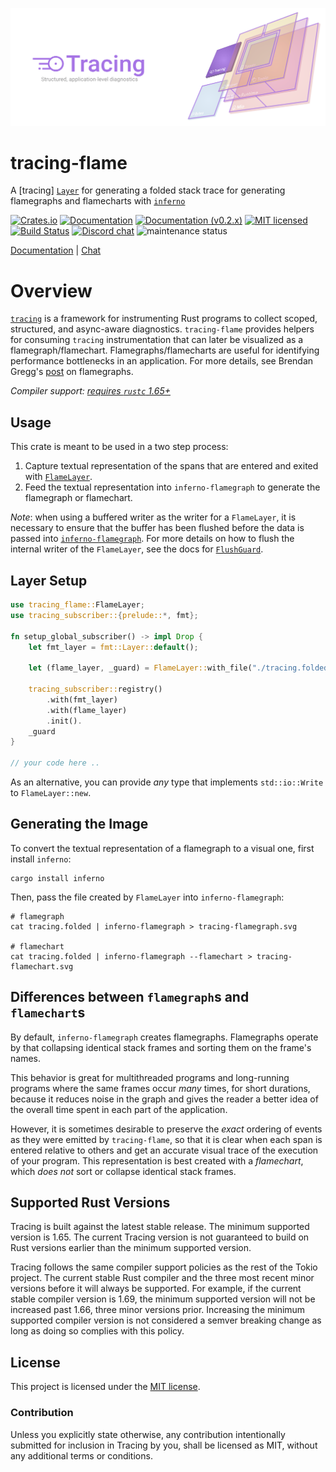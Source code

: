 ![Tracing — Structured, application-level diagnostics][splash]

[splash]: https://raw.githubusercontent.com/tokio-rs/tracing/main/assets/splash.svg

# tracing-flame

A [tracing] [`Layer`][`FlameLayer`] for generating a folded stack trace for generating flamegraphs
and flamecharts with [`inferno`]

[![Crates.io][crates-badge]][crates-url]
[![Documentation][docs-badge]][docs-url]
[![Documentation (v0.2.x)][docs-v0.2.x-badge]][docs-v0.2.x-url]
[![MIT licensed][mit-badge]][mit-url]
[![Build Status][actions-badge]][actions-url]
[![Discord chat][discord-badge]][discord-url]
![maintenance status][maint-badge]

[Documentation][docs-url] | [Chat][discord-url]

# Overview

[`tracing`] is a framework for instrumenting Rust programs to collect
scoped, structured, and async-aware diagnostics. `tracing-flame` provides helpers
for consuming `tracing` instrumentation that can later be visualized as a
flamegraph/flamechart. Flamegraphs/flamecharts are useful for identifying performance
bottlenecks in an application. For more details, see Brendan Gregg's [post]
on flamegraphs.

*Compiler support: [requires `rustc` 1.65+][msrv]*

[msrv]: #supported-rust-versions
[post]: http://www.brendangregg.com/flamegraphs.html

## Usage

This crate is meant to be used in a two step process:

1. Capture textual representation of the spans that are entered and exited
   with [`FlameLayer`].
2. Feed the textual representation into `inferno-flamegraph` to generate the
   flamegraph or flamechart.

*Note*: when using a buffered writer as the writer for a `FlameLayer`, it is necessary to
ensure that the buffer has been flushed before the data is passed into
[`inferno-flamegraph`]. For more details on how to flush the internal writer
of the `FlameLayer`, see the docs for [`FlushGuard`].

## Layer Setup

```rust
use tracing_flame::FlameLayer;
use tracing_subscriber::{prelude::*, fmt};

fn setup_global_subscriber() -> impl Drop {
    let fmt_layer = fmt::Layer::default();

    let (flame_layer, _guard) = FlameLayer::with_file("./tracing.folded").unwrap();

    tracing_subscriber::registry()
        .with(fmt_layer)
        .with(flame_layer)
        .init().
    _guard
}

// your code here ..
```

As an alternative, you can provide _any_ type that implements `std::io::Write` to
`FlameLayer::new`.

## Generating the Image

To convert the textual representation of a flamegraph to a visual one, first install `inferno`:

```console
cargo install inferno
```

Then, pass the file created by `FlameLayer` into `inferno-flamegraph`:

```console
# flamegraph
cat tracing.folded | inferno-flamegraph > tracing-flamegraph.svg

# flamechart
cat tracing.folded | inferno-flamegraph --flamechart > tracing-flamechart.svg
```

## Differences between `flamegraph`s and `flamechart`s

By default, `inferno-flamegraph` creates flamegraphs. Flamegraphs operate by
that collapsing identical stack frames and sorting them on the frame's names.

This behavior is great for multithreaded programs and long-running programs
where the same frames occur _many_ times, for short durations, because it reduces
noise in the graph and gives the reader a better idea of the
overall time spent in each part of the application.

However, it is sometimes desirable to preserve the _exact_ ordering of events
as they were emitted by `tracing-flame`, so that it is clear when each
span is entered relative to others and get an accurate visual trace of
the execution of your program. This representation is best created with a
_flamechart_, which _does not_ sort or collapse identical stack frames.

## Supported Rust Versions

Tracing is built against the latest stable release. The minimum supported
version is 1.65. The current Tracing version is not guaranteed to build on Rust
versions earlier than the minimum supported version.

Tracing follows the same compiler support policies as the rest of the Tokio
project. The current stable Rust compiler and the three most recent minor
versions before it will always be supported. For example, if the current stable
compiler version is 1.69, the minimum supported version will not be increased
past 1.66, three minor versions prior. Increasing the minimum supported compiler
version is not considered a semver breaking change as long as doing so complies
with this policy.

## License

This project is licensed under the [MIT license](LICENSE).

### Contribution

Unless you explicitly state otherwise, any contribution intentionally submitted
for inclusion in Tracing by you, shall be licensed as MIT, without any additional
terms or conditions.

[`inferno`]: https://docs.rs/inferno
[`FlameLayer`]: https://docs.rs/tracing-flame/*/tracing_flame/struct.FlameLayer.html
[`FlushGuard`]: https://docs.rs/tracing-flame/*/tracing_flame/struct.FlushGuard.html
[`inferno-flamegraph`]: https://docs.rs/inferno/0.9.5/inferno/index.html#producing-a-flame-graph
[`tracing`]: https://github.com/tokio-rs/tracing/tree/main/tracing
[crates-badge]: https://img.shields.io/crates/v/tracing-flame.svg
[crates-url]: https://crates.io/crates/tracing-flame
[docs-badge]: https://docs.rs/tracing-flame/badge.svg
[docs-url]: https://docs.rs/tracing-flame/0.2.6
[docs-v0.2.x-badge]: https://img.shields.io/badge/docs-v0.2.x-blue
[docs-v0.2.x-url]: https://tracing-rs.netlify.com/tracing_flame
[mit-badge]: https://img.shields.io/badge/license-MIT-blue.svg
[mit-url]: LICENSE
[actions-badge]: https://github.com/tokio-rs/tracing/workflows/CI/badge.svg
[actions-url]:https://github.com/tokio-rs/tracing/actions?query=workflow%3ACI
[discord-badge]: https://img.shields.io/discord/500028886025895936?logo=discord&label=discord&logoColor=white
[discord-url]: https://discord.gg/EeF3cQw
[maint-badge]: https://img.shields.io/badge/maintenance-experimental-blue.svg
